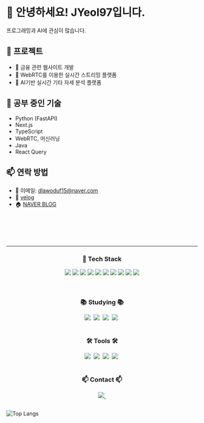 # 👋 안녕하세요! JYeol97입니다.  
프로그래밍과 AI에 관심이 많습니다.

## 🔭 프로젝트
- 🎯 금융 관련 웹사이트 개발 
- 📡 WebRTC를 이용한 실시간 스트리밍 플랫폼
- 🎸 AI기반 실시간 기타 자세 분석 플랫폼

## 🌱 공부 중인 기술
- Python (FastAPI)
- Next.js
- TypeScript
- WebRTC, 머신러닝
- Java
- React Query

## 📫 연락 방법
- 📧 이메일: dlawoduf15@naver.com
- 🔗 [velog](https://velog.io/@dreamjob/posts)
- 🏠 [NAVER BLOG](https://blog.naver.com/icelatte28)

<!--내용 부분-->
<br/>
<br/>
<br/>
<br/>
</div>
<hr/>
<div align="center">


 <h3> 🧱 Tech Stack</h3>
   
  <!--Python-->
  <img src="https://img.shields.io/badge/Python-3776AB?style=flat-square&logo=Python&logoColor=white"/>
  <!--JavaScript-->
  <img src="https://img.shields.io/badge/JavaScript-F7DF1E?style=flat-square&logo=JavaScript&logoColor=white"/>
  <!--HTML5-->
  <img src="https://img.shields.io/badge/HTML5-E34F26?style=flat-square&logo=HTML5&logoColor=white"/>
  <!--CSS-->
  <img src="https://img.shields.io/badge/CSS3-1572B6?style=flat-square&logo=CSS3&logoColor=white"/>
  <!--MySql-->
  <img src="https://img.shields.io/badge/MySQL-4479A1?style=flat-square&logo=MySQL&logoColor=white"/>
  
  <!--Java-->
  <img src="https://img.shields.io/badge/Java-FF7800?style=flat-square&logo=Java&logoColor=white"/>
  
  <!--React-->
  <img src="https://img.shields.io/badge/React-61DAFB?style=flat-square&logo=React&logoColor=white"/>
  
  <!--Tailwind-->
  <img src="https://img.shields.io/badge/TailwindCSS-06B6D4?style=flat-square&logo=TailwindCSS&logoColor=white"/>
  <!--Vue-->
  <img src="https://img.shields.io/badge/Vue.js-4FC08D?style=flat-square&logo=Vue.js&logoColor=white"/>
  
  <!--Django-->
  <img src="https://img.shields.io/badge/Django-092E20?style=flat-square&logo=Django&logoColor=white"/>
  
</div>
  <br/>


<br>

<h3 align="center">📚 Studying 📚</h3>
<div align="center">
  <img src="https://img.shields.io/badge/typescript-007ACC.svg?style=for-the-badge&logo=typescript&logoColor=white" />&nbsp
  <img src="https://img.shields.io/badge/React%20Query-FF4154?style=for-the-badge&logo=react%20query&logoColor=white" />&nbsp
  <img src="https://img.shields.io/badge/numpy-4d77cf.svg?style=for-the-badge&logo=numpy&logoColor=white" />&nbsp
  <img src="https://img.shields.io/badge/pandas-150458.svg?style=for-the-badge&logo=pandas&logoColor=white" />&nbsp
  
</div>

<br>

<h3 align="center">🛠 Tools 🛠</h3>
<div align="center">
  <img src="https://img.shields.io/badge/github-181717.svg?style=for-the-badge&logo=github&logoColor=white" />&nbsp
  <img src="https://img.shields.io/badge/Notion-F3F3F3.svg?style=for-the-badge&logo=notion&logoColor=black" />&nbsp
    <img src="https://img.shields.io/badge/VSCode-2C2C32.svg?style=for-the-badge&logo=visual-studio-code&logoColor=22ABF3" />&nbsp
    <img src="https://img.shields.io/badge/figma-F24E1E.svg?style=for-the-badge&logo=figma&logoColor=white" />&nbsp
</div>


<br>

<h3 align="center">📫 Contact 📫</h3>
<div align="center">
  <a href="[https://velog.io/@oka1313](https://velog.io/@dreamjob/posts)">
    <img src="https://img.shields.io/badge/Velog-1EBC8F?style=for-the-badge&logo=velog&logoColor=white" />&nbsp
  </a>

</div>

## 
![Top Langs](https://github-readme-stats.vercel.app/api/top-langs/?username=JYeol97&layout=compact)
